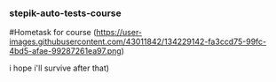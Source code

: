 ### stepik-auto-tests-course

#Hometask for course
(https://user-images.githubusercontent.com/43011842/134229142-fa3ccd75-99fc-4bd5-afae-99287261ea97.png)

i hope i'll survive after that)
